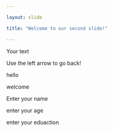 ```yaml
---

layout: slide

title: "Welcome to our second slide!"

---
```


Your text

Use the left arrow to go back!

hello 

welcome

Enter your name

enter your age

enter your eduaction
